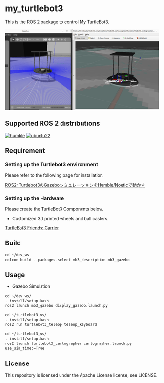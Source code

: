 # my_turtlebot3

This is the ROS 2 package to control My TurtleBot3.

![my_turtlebot3](img/mb3_sim.png)

## Supported ROS 2 distributions

[![humble][humble-badge]][humble]
[![ubuntu22][ubuntu22-badge]][ubuntu22]

## Requirement

### Setting up the Turtlebot3 environment

Please refer to the following page for installation.

[ROS2: Turtlebot3のGazeboシミュレーションをHumble/Noeticで動かす](https://zenn.dev/tasada038/articles/0a69eb6c6b444f)

### Setting up the Hardware

Please create the TurtleBot3 Components below.

- Customized 3D printed wheels and ball casters.

[TurtleBot3 Friends: Carrier](https://emanual.robotis.com/docs/en/platform/turtlebot3/locomotion/#turtlebot3-friends-carrier)

## Build
```shell: Terminal
cd ~/dev_ws
colcon build --packages-select mb3_description mb3_gazebo
```

## Usage

- Gazebo Simulation

```shell: terminal
cd ~/dev_ws/
. install/setup.bash
ros2 launch mb3_gazebo display_gazebo.launch.py
```

```shell: terminal
cd ~/turtlebot3_ws/
. install/setup.bash
ros2 run turtlebot3_teleop teleop_keyboard
```

```shell: terminal
cd ~/turtlebot3_ws/
. install/setup.bash
ros2 launch turtlebot3_cartographer cartographer.launch.py use_sim_time:=True
```

## License
This repository is licensed under the Apache License license, see LICENSE.

[humble-badge]: https://img.shields.io/badge/-HUMBLE-orange?style=flat-square&logo=ros
[humble]: https://docs.ros.org/en/humble/index.html

[ubuntu22-badge]: https://img.shields.io/badge/-UBUNTU%2022%2E04-blue?style=flat-square&logo=ubuntu&logoColor=white
[ubuntu22]: https://releases.ubuntu.com/jammy/
